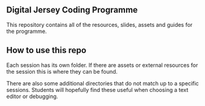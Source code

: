 ## Digital Jersey Coding Programme

This repository contains all of the resources, slides, assets and guides for the programme.

## How to use this repo

Each session has its own folder. If there are assets or external resources for the session this is
where they can be found.

There are also some additional directories that do not match up to a specific sessions. Students will
hopefully find these useful when choosing a text editor or debugging.
